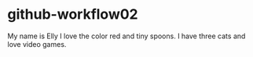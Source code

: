 # github-workflow02
My name is Elly
I love the color red and tiny spoons. 
I have three cats and love video games. 
